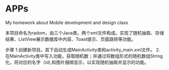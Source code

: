 # APPs
My homework about Mobile development and design class 

本项目命名为radom，由三个Java类，两个xml文件构成。实现了随机抽取、存储结果、ListView展示数据库中内容、Toast提示、页面跳转等功能。

步骤
1.创建新项目。其下自动生成MainActivity类和activity_main.xml文件。
2.在MainActivity类中写入功能，获取随机数；并通过将数组形式的随机数组String化，将对应的名字（id),和图片捆绑显示，以实现随机抽取并显示的功能。
